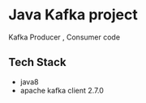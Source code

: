 # Java Kafka project
Kafka Producer , Consumer code

## Tech Stack
- java8
-  apache kafka client 2.7.0
